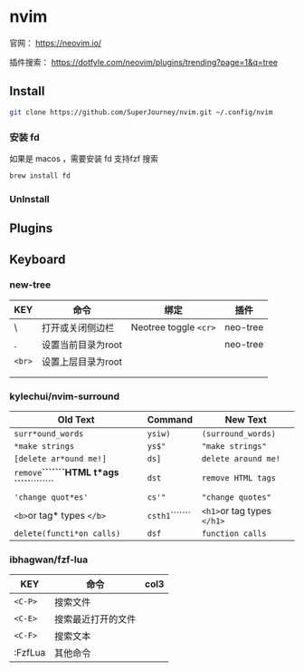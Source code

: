 # nvim

官网： https://neovim.io/

插件搜索： https://dotfyle.com/neovim/plugins/trending?page=1&q=tree

## Install


```bash
git clone https://github.com/SuperJourney/nvim.git ~/.config/nvim

```

### 安装 fd

如果是 macos ，需要安装 fd 支持fzf 搜索

```bash
brew install fd
```

### UnInstall

## Plugins


## Keyboard

### new-tree

| KEY      | 命令               | 绑定                    | 插件     |
| -------- | ------------------ | ----------------------- | -------- |
| \        | 打开或关闭侧边栏   | Neotree toggle `<cr>` | neo-tree |
| .        | 设置当前目录为root |                         | neo-tree |
| `<br>` | 设置上层目录为root |                         |          |
|          |                    |                         |          |
|          |                    |                         |          |

### kylechui/nvim-surround

| Old Text                                           | Command              | New Text                       |
| -------------------------------------------------- | -------------------- | ------------------------------ |
| `surr*ound_words`                                | `ysiw)`            | `(surround_words)`           |
| `*make strings`                                  | `ys$"`             | `"make strings"`             |
| `[delete ar*ound me!]`                           | `ds]`              | `delete around me!`          |
| `remove`<b>```````HTML t*ags `````</b>```````` | `dst`              | `remove HTML tags`           |
| `'change quot*es'`                               | `cs'"`             | `"change quotes"`            |
| `<b>`or tag* types `</b>`                      | `csth1`<CR>``````` | `<h1>`or tag types `</h1>` |
| `delete(functi*on calls)`                        | `dsf`              | `function calls`             |

### ibhagwan/fzf-lua

| KEY       | 命令               | col3 |
| --------- | ------------------ | ---- |
| `<C-P>` | 搜索文件           |      |
| `<C-E>` | 搜索最近打开的文件 |      |
| `<C-F>` | 搜索文本           |      |
| :FzfLua   | 其他命令           |      |
